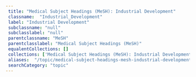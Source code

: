 ```yaml
--- 
 title: "Medical Subject Headings (MeSH): Industrial Development" 
 classname:  "Industrial_Development" 
 label: "Industrial Development" 
 subclassname: "null" 
 subclasslabel: "null" 
 parentclassname: "MeSH" 
 parentclasslabel: "Medical Subject Headings (MeSH)" 
 equalentCollections: [] 
 collections: ['Medical Subject Headings (MeSH): Industrial Development']
 aliases:  "/topic/medical-subject-headings-mesh-industrial-development"  
 searchCategory: "topic" 
---
```


